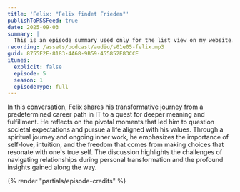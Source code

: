 ```yaml
---
title: 'Felix: "Felix findet Frieden"'
publishToRSSFeed: true
date: 2025-09-03
summary: |
  This is an episode summary used only for the list view on my website.
recording: /assets/podcast/audio/s01e05-felix.mp3
guid: 8755F2E-8183-4A68-9B59-455852E83CCE
itunes:
  explicit: false
  episode: 5
  season: 1
  episodeType: full
---
```


In this conversation, Felix shares his transformative journey from a predetermined career path in IT to a quest for deeper meaning and fulfillment. He reflects on the pivotal moments that led him to question societal expectations and pursue a life aligned with his values. Through a spiritual journey and ongoing inner work, he emphasizes the importance of self-love, intuition, and the freedom that comes from making choices that resonate with one's true self. The discussion highlights the challenges of navigating relationships during personal transformation and the profound insights gained along the way.

{% render "partials/episode-credits" %}
